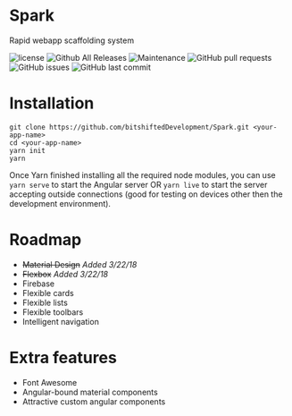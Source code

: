 # Spark
Rapid webapp scaffolding system

![license](https://img.shields.io/github/license/bitshiftedDevelopment/spark.svg)
![Github All Releases](https://img.shields.io/github/downloads/bitshiftedDevelopment/spark/total.svg)
![Maintenance](https://img.shields.io/maintenance/yes/2018.svg)
![GitHub pull requests](https://img.shields.io/github/issues-pr/bitshiftedDevelopment/spark.svg)
![GitHub issues ](https://img.shields.io/github/issues/bitshiftedDevelopment/spark.svg)
![GitHub last commit](https://img.shields.io/github/last-commit/bitshiftedDevelopment/spark.svg)


# Installation
```
git clone https://github.com/bitshiftedDevelopment/Spark.git <your-app-name>
cd <your-app-name>
yarn init
yarn
```
Once Yarn finished installing all the required node modules, you can use `yarn serve` to start the Angular server OR `yarn live` to start the server accepting outside connections (good for testing on devices other then the development environment).

# Roadmap
- <strike>Material Design</strike> <em>Added 3/22/18</em>
- <strike>Flexbox</strike> <em>Added 3/22/18</em>
- Firebase
- Flexible cards
- Flexible lists
- Flexible toolbars
- Intelligent navigation

# Extra features
- Font Awesome
- Angular-bound material components
- Attractive custom angular components
